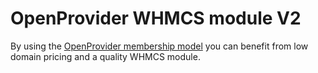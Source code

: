 # OpenProvider WHMCS module V2

By using the [OpenProvider membership model](https://www.openprovider.com/membership-plans) you can benefit from low domain pricing and a quality WHMCS module.
